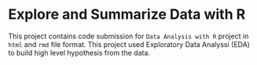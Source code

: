 # Explore and Summarize Data with R

This project contains code submission for `Data Analysis with R` project in `html` and `rmd` file format. This project used Exploratory Data Analyssi (EDA) to build high level hypothesis from the data.

